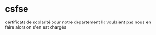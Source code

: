 # csfse
cértificats de scolarité pour notre département
Ils voulaient pas nous en faire alors on s'en est chargés
